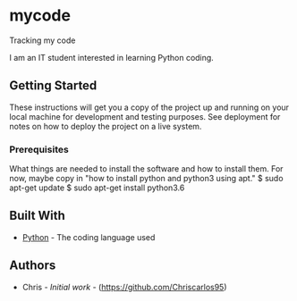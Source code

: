 # mycode
Tracking my code

I am an IT student interested in learning Python coding.

## Getting Started

These instructions will get you a copy of the project up and running on your local machine
for development and testing purposes. See deployment for notes on how to deploy the project
on a live system.

### Prerequisites

What things are needed to install the software and how to install them. For now, maybe copy in
"how to install python and python3 using apt."
$ sudo apt-get update
$ sudo apt-get install python3.6

## Built With

* [Python](https://www.python.org/) - The coding language used

## Authors

* Chris - *Initial work* - (https://github.com/Chriscarlos95)
